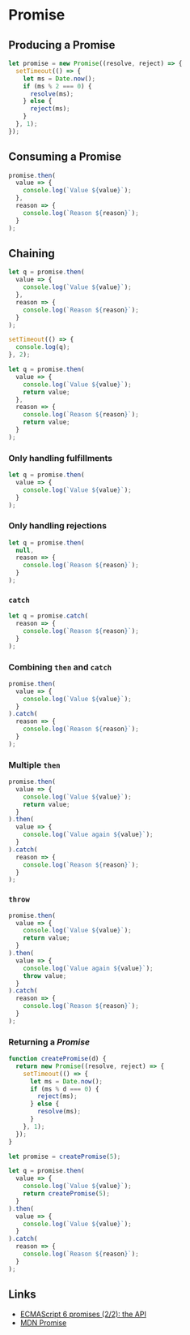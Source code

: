 # Promise

## Producing a Promise

```js
let promise = new Promise((resolve, reject) => {
  setTimeout(() => {
    let ms = Date.now();
    if (ms % 2 === 0) {
      resolve(ms);
    } else {
      reject(ms);
    }
  }, 1);
});
```

## Consuming a Promise

```js
promise.then(
  value => {
    console.log(`Value ${value}`);
  },
  reason => {
    console.log(`Reason ${reason}`);
  }
);
```

## Chaining

```js
let q = promise.then(
  value => {
    console.log(`Value ${value}`);
  },
  reason => {
    console.log(`Reason ${reason}`);
  }
);

setTimeout(() => {
  console.log(q);
}, 2);
```

```js
let q = promise.then(
  value => {
    console.log(`Value ${value}`);
    return value;
  },
  reason => {
    console.log(`Reason ${reason}`);
    return value;
  }
);
```

### Only handling fulfillments

```js
let q = promise.then(
  value => {
    console.log(`Value ${value}`);
  }
);
```

### Only handling rejections

```js
let q = promise.then(
  null,
  reason => {
    console.log(`Reason ${reason}`);
  }
);
```

### `catch`

```js
let q = promise.catch(
  reason => {
    console.log(`Reason ${reason}`);
  }
);
```

### Combining `then` and `catch`

```js
promise.then(
  value => {
    console.log(`Value ${value}`);
  }
).catch(
  reason => {
    console.log(`Reason ${reason}`);
  }
);
```

### Multiple `then`

```js
promise.then(
  value => {
    console.log(`Value ${value}`);
    return value;
  }
).then(
  value => {
    console.log(`Value again ${value}`);
  }
).catch(
  reason => {
    console.log(`Reason ${reason}`);
  }
);
```

### `throw`

```js
promise.then(
  value => {
    console.log(`Value ${value}`);
    return value;
  }
).then(
  value => {
    console.log(`Value again ${value}`);
    throw value;
  }
).catch(
  reason => {
    console.log(`Reason ${reason}`);
  }
);
```

### Returning a *Promise*

```js
function createPromise(d) {
  return new Promise((resolve, reject) => {
    setTimeout(() => {
      let ms = Date.now();
      if (ms % d === 0) {
        reject(ms);
      } else {
        resolve(ms);
      }
    }, 1);
  });
}

let promise = createPromise(5);

let q = promise.then(
  value => {
    console.log(`Value ${value}`);
    return createPromise(5);
  }
).then(
  value => {
    console.log(`Value ${value}`);
  }
).catch(
  reason => {
    console.log(`Reason ${reason}`);
  }
);
```

## Links

- [ECMAScript 6 promises (2/2): the API](http://www.2ality.com/2014/10/es6-promises-api.html)
- [MDN Promise](https://developer.mozilla.org/en-US/docs/Web/JavaScript/Reference/Global_Objects/Promise)
